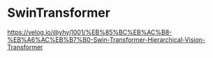 # SwinTransformer
https://velog.io/@yhyj1001/%EB%85%BC%EB%AC%B8-%EB%A6%AC%EB%B7%B0-Swin-Transformer-Hierarchical-Vision-Transformer
